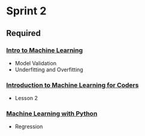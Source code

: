 # Sprint 2

## Required

### [Intro to Machine Learning](https://www.kaggle.com/learn/intro-to-machine-learning)

- Model Validation
- Underfitting and Overfitting

### [Introduction to Machine Learning for Coders](http://course18.fast.ai/ml.html)

- Lesson 2

### [Machine Learning with Python](https://www.coursera.org/learn/machine-learning-with-python)

- Regression
